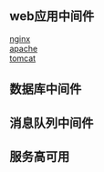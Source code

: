 
## web应用中间件

[nginx](../../Linux服务管理/Web服务管理/nginx/index.md)<br>
[apache](../Linux服务管理/Web服务管理/apache/index.md)<br>
[tomcat](../Linux服务管理/Web服务管理/tomcat/index.md)<br>

## 数据库中间件

## 消息队列中间件


## 服务高可用